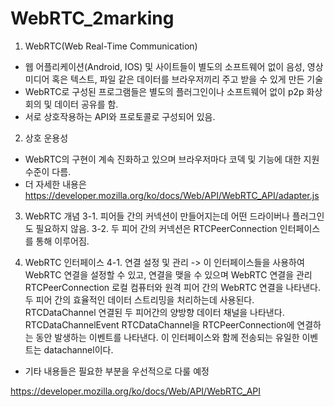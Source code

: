 # WebRTC_2marking

1. WebRTC(Web Real-Time Communication)
  - 웹 어플리케이션(Android, IOS) 및 사이트들이 별도의 소프트웨어 없이 음성, 영상 미디어 혹은 텍스트, 파일 같은 데이터를 브라우저끼리 주고 받을 수 있게 만든 기술
  - WebRTC로 구성된 프로그램들은 별도의 플러그인이나 소프트웨어 없이 p2p 화상회의 및 데이터 공유를 함.
  - 서로 상호작용하는 API와 프로토콜로 구성되어 있음.
  
2. 상호 운용성
  - WebRTC의 구현이 계속 진화하고 있으며 브라우저마다 코덱 및 기능에 대한 지원 수준이 다름.
  - 더 자세한 내용은 https://developer.mozilla.org/ko/docs/Web/API/WebRTC_API/adapter.js
  
3. WebRTC 개념 
  3-1. 피어들 간의 커넥션이 만들어지는데 어떤 드라이버나 플러그인도 필요하지 않음.
  3-2. 두 피어 간의 커넥션은 RTCPeerConnection 인터페이스를 통해 이루어짐. 

4. WebRTC 인터페이스
  4-1. 연결 설정 및 관리
   -> 이 인터페이스들을 사용하여 WebRTC 연결을 설정할 수 있고, 연결을 맺을 수 있으며 WebRTC 연결을 관리
   RTCPeerConnection
    로컬 컴퓨터와 원격 피어 간의 WebRTC 연결을 나타낸다. 두 피어 간의 효율적인 데이터 스트리밍을 처리하는데 사용된다.
   RTCDataChannel
    연결된 두 피어간의 양방향 데이터 채널을 나타낸다.
   RTCDataChannelEvent
     RTCDataChannel을 RTCPeerConnection에 연결하는 동안 발생하는 이벤트를 나타낸다. 이 인터페이스와 함께 전송되는 유일한 이벤트는 datachannel이다.

* 기타 내용들은 필요한 부분을 우선적으로 다룰 예정

https://developer.mozilla.org/ko/docs/Web/API/WebRTC_API
